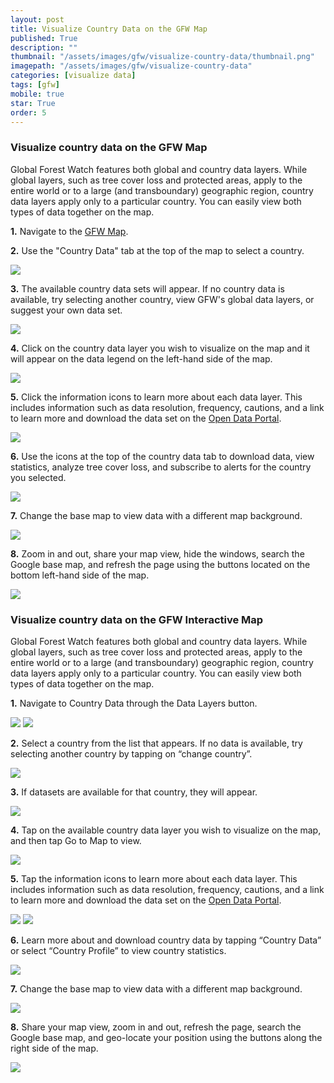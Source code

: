 ```yaml
---
layout: post
title: Visualize Country Data on the GFW Map
published: True
description: ""
thumbnail: "/assets/images/gfw/visualize-country-data/thumbnail.png"
imagepath: "/assets/images/gfw/visualize-country-data"
categories: [visualize data]
tags: [gfw]
mobile: true
star: True
order: 5
---
```





<div id="desktopContent" class="content">
  <h3>Visualize country data on the GFW Map</h3>
  <p>Global Forest Watch features both global and country data layers. While global layers, such as tree cover loss and protected areas, apply to the entire world or to a large (and transboundary) geographic region, country data layers apply only to a particular country. You can easily view both types of data together on the map.</p>
  <p><strong>1.</strong> Navigate to the <a href="/map" target="_blank">GFW Map</a>.</p>
  <p><strong>2.</strong> Use the "Country Data" tab at the top of the map to select a country.</p>
  <p><img src="{{site.baseurl}}{{page.imagepath}}/desktop/Image_A.png"/></p>
  <p><strong>3.</strong> The available country data sets will appear. If no country data is available, try selecting another country, view GFW's global data layers, or suggest your own data set.</p>
  <p><img src="{{site.baseurl}}{{page.imagepath}}/desktop/Image_B.png"/></p>
  <p><strong>4.</strong> Click on the country data layer you wish to visualize on the map and it will appear on the data legend on the left-hand side of the map.</p>
  <p><img src="{{site.baseurl}}{{page.imagepath}}/desktop/Image_C.png"/></p>
  <p><strong>5.</strong> Click the information icons to learn more about each data layer. This includes information such as data resolution, frequency, cautions, and a link to learn more and download the data set on the <a href="http://data.globalforestwatch.org/" target="_blank">Open Data Portal</a>.</p>
  <p><img src="{{site.baseurl}}{{page.imagepath}}/desktop/desktop5.png"/></p>
  <p><strong>6.</strong> Use the icons at the top of the country data tab to download data, view statistics, analyze tree cover loss, and subscribe to alerts for the country you selected.</p>
  <p><img src="{{site.baseurl}}{{page.imagepath}}/desktop/Image_D.png"/></p>
  <p><strong>7.</strong> Change the base map to view data with a different map background.</p>
  <p><img src="{{site.baseurl}}{{page.imagepath}}/desktop/Image_E.png"/></p>
  <p><strong>8.</strong> Zoom in and out, share your map view, hide the windows, search the Google base map, and refresh the page using the buttons located on the bottom left-hand side of the map.</p>
  <p><img src="{{site.baseurl}}{{page.imagepath}}/desktop/Image_F"/></p>
</div>








<div id="mobileContent" class="content">
  <h3>Visualize country data on the GFW Interactive Map</h3>
  <p>Global Forest Watch features both global and country data layers. While global layers, such as tree cover loss and protected areas, apply to the entire world or to a large (and transboundary) geographic region, country data layers apply only to a particular country. You can easily view both types of data together on the map.</p>
  <p><strong>1.</strong> Navigate to Country Data through the Data Layers button.</p>
  <div class="image-grid-mobile">
    <img src="{{site.baseurl}}{{page.imagepath}}/mobile/mobile1.png"/>
    <img src="{{site.baseurl}}{{page.imagepath}}/mobile/mobile2.png"/>
  </div>
  <p><strong>2.</strong> Select a country from the list that appears. If no data is available, try selecting another country by tapping on “change country”.</p>
  <p><img src="{{site.baseurl}}{{page.imagepath}}/mobile/mobile3.png"/></p>
  <p><strong>3.</strong> If datasets are available for that country, they will appear.</p>
  <p><img src="{{site.baseurl}}{{page.imagepath}}/mobile/mobile4.png"/></p>
  <p><strong>4.</strong> Tap on the available country data layer you wish to visualize on the map, and then tap Go to Map to view.</p>
  <p><img src="{{site.baseurl}}{{page.imagepath}}/mobile/mobile5.png"/></p>
  <p><strong>5.</strong> Tap the information icons to learn more about each data layer. This includes information such as data resolution, frequency, cautions, and a link to learn more and download the data set on the <a href="http://data.globalforestwatch.org/" target="_blank">Open Data Portal</a>.</p>
  <div class="image-grid-mobile">
    <img src="{{site.baseurl}}{{page.imagepath}}/mobile/mobile6.png"/>
    <img src="{{site.baseurl}}{{page.imagepath}}/mobile/mobile7.png"/>
  </div>
  <p><strong>6.</strong> Learn more about and download country data by tapping “Country Data” or select “Country Profile” to view country statistics.</p>
  <p><img src="{{site.baseurl}}{{page.imagepath}}/mobile/mobile8.png"/></p>
  <p><strong>7.</strong> Change the base map to view data with a different map background.</p>
  <p><img src="{{site.baseurl}}{{page.imagepath}}/mobile/mobile9.png"/></p>
  <p><strong>8.</strong> Share your map view, zoom in and out, refresh the page, search the Google base map, and geo-locate your position using the buttons along the right side of the map.</p>
  <p><img src="{{site.baseurl}}{{page.imagepath}}/mobile/mobile10.png"/></p>
</div>
